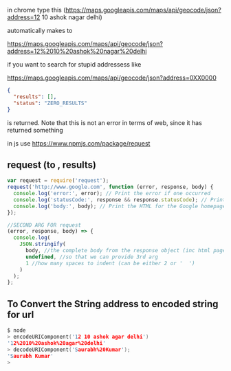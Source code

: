 in chrome type this
(https://maps.googleapis.com/maps/api/geocode/json?address=12 10 ashok nagar delhi)

automatically makes to

https://maps.googleapis.com/maps/api/geocode/json?address=12%2010%20ashok%20nagar%20delhi

if you want to search for stupid addressess like

https://maps.googleapis.com/maps/api/geocode/json?address=0XX0000

```json
{
  "results": [],
  "status": "ZERO_RESULTS"
}
```

is returned. Note that this is not an error in terms of web, since it has returned something

in js use
https://www.npmjs.com/package/request

## request (to , results)

```js
var request = require('request');
request('http://www.google.com', function (error, response, body) {
  console.log('error:', error); // Print the error if one occurred
  console.log('statusCode:', response && response.statusCode); // Print the response status code if a response was received
  console.log('body:', body); // Print the HTML for the Google homepage.
});

//SECOND ARG FOR request
(error, response, body) => {
  console.log(
    JSON.stringify(
      body, //the complete body from the response object (inc html page etc)
      undefined, //so that we can provide 3rd arg
      1 //how many spaces to indent (can be either 2 or '  ')
    )
  );
};
```

## To Convert the String address to encoded string for url

```c
$ node
> encodeURIComponent('12 10 ashok agar delhi')
'12%2010%20ashok%20agar%20delhi'
> decodeURIComponent('Saurabh%20Kumar');
'Saurabh Kumar'
>
```
